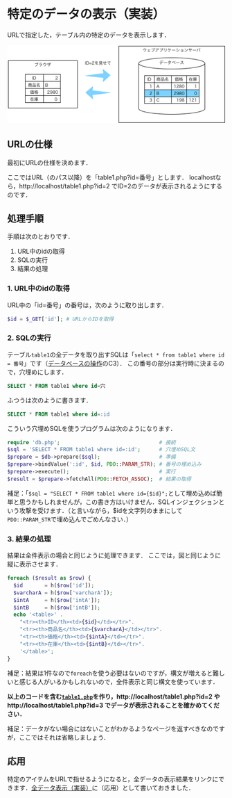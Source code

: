 # 特定のデータの表示（実装）

URLで指定した，テーブル内の特定のデータを表示します．

![](images/pattern2.png)

## URLの仕様

最初にURLの仕様を決めます．

ここではURL（のパス以降）を「table1.php?id=番号」とします．
localhostなら，http://localhost/table1.php?id=2 でID=2のデータが表示されるようにするのです．

## 処理手順

手順は次のとおりです．

1. URL中のidの取得
1. SQLの実行
1. 結果の処理

### 1. URL中のidの取得

URL中の「id=番号」の番号は，次のように取り出します．

```php
$id = $_GET['id']; # URLからIDを取得
```

### 2. SQLの実行

テーブル`table1`の全データを取り出すSQLは「`select * from table1 where id = 番号`」です（[データベースの操作](sql.md)のC3）．
この番号の部分は実行時に決まるので，穴埋めにします．

```sql
SELECT * FROM table1 where id=穴
```

ふつうは次のように書きます．

```sql
SELECT * FROM table1 where id=:id
```

こういう穴埋めSQLを使うプログラムは次のようになります．

```php
require 'db.php';                                # 接続
$sql = 'SELECT * FROM table1 where id=:id';      # 穴埋めSQL文
$prepare = $db->prepare($sql);                   # 準備
$prepare->bindValue(':id', $id, PDO::PARAM_STR); # 番号の埋め込み
$prepare->execute();                             # 実行
$result = $prepare->fetchAll(PDO::FETCH_ASSOC);  # 結果の取得
```

補足：「`$sql = "SELECT * FROM table1 where id={$id}";`として埋め込めば簡単と思うかもしれませんが，この書き方はいけません．SQLインジェクションという攻撃を受けます．（と言いながら，$idを文字列のままにして`PDO::PARAM_STR`で埋め込んでごめんなさい．）

### 3. 結果の処理

結果は全件表示の場合と同じように処理できます．
ここでは，図と同じように縦に表示させます．

```php
foreach ($result as $row) {
  $id       = h($row['id']);
  $varcharA = h($row['varcharA']);
  $intA     = h($row['intA']);
  $intB     = h($row['intB']);
  echo '<table>' .
    "<tr><th>ID</th><td>{$id}</td></tr>".
    "<tr><th>商品名</th><td>{$varcharA}</td></tr>".
    "<tr><th>価格</th><td>{$intA}</td></tr>".
    "<tr><th>在庫</th><td>{$intB}</td></tr>".
    '</table>';
}
```

補足：結果は1件なので`foreach`を使う必要はないのですが，構文が増えると難しいと感じる人がいるかもしれないので，全件表示と同じ構文を使っています．

**以上のコードを含む[`table1.php`](table1.php)を作り，http://localhost/table1.php?id=2 やhttp://localhost/table1.php?id=3 でデータが表示されることを確かめてください．**

補足：データがない場合にはないことがわかるようなページを返すべきなのですが，ここではそれは省略しましょう．

## 応用

特定のアイテムをURLで指せるようになると，全データの表示結果をリンクにできます．[全データ表示（実装）](pattern-table.md)に（応用）として書いておきました．